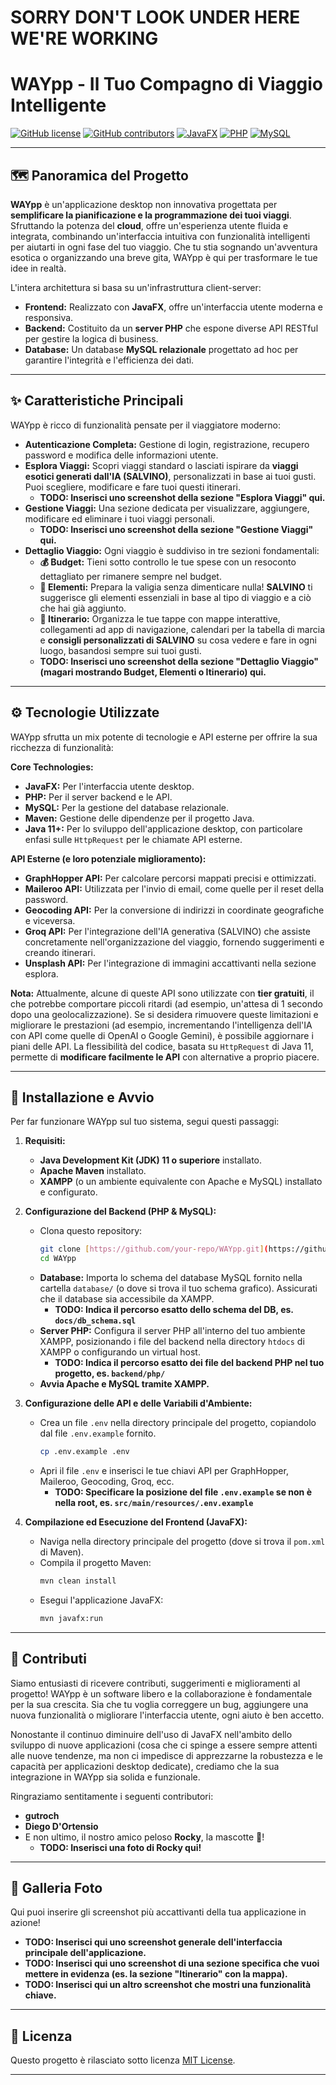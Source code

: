 # SORRY DON'T LOOK UNDER HERE WE'RE WORKING

# WAYpp - Il Tuo Compagno di Viaggio Intelligente

[![GitHub license](https://img.shields.io/badge/license-MIT-blue.svg)](https://github.com/DOrtenzio/WAYpp/blob/main/LICENSE)
[![GitHub contributors](https://img.shields.io/github/contributors/your-repo/your-project)](https://github.com/DOrtenzio/WAYpp/your-project/graphs/contributors)
[![JavaFX](https://img.shields.io/badge/UI-JavaFX-brightgreen.svg)](https://openjfx.io/)
[![PHP](https://img.shields.io/badge/Backend-PHP-blueviolet.svg)](https://www.php.net/)
[![MySQL](https://img.shields.io/badge/Database-MySQL-orange.svg)](https://www.mysql.com/)

---

## 🗺️ Panoramica del Progetto

**WAYpp** è un'applicazione desktop non innovativa progettata per **semplificare la pianificazione e la programmazione dei tuoi viaggi**. Sfruttando la potenza del **cloud**, offre un'esperienza utente fluida e integrata, combinando un'interfaccia intuitiva con funzionalità intelligenti per aiutarti in ogni fase del tuo viaggio. Che tu stia sognando un'avventura esotica o organizzando una breve gita, WAYpp è qui per trasformare le tue idee in realtà.

L'intera architettura si basa su un'infrastruttura client-server:
* **Frontend:** Realizzato con **JavaFX**, offre un'interfaccia utente moderna e responsiva.
* **Backend:** Costituito da un **server PHP** che espone diverse API RESTful per gestire la logica di business.
* **Database:** Un database **MySQL relazionale** progettato ad hoc per garantire l'integrità e l'efficienza dei dati.

---

## ✨ Caratteristiche Principali

WAYpp è ricco di funzionalità pensate per il viaggiatore moderno:

* **Autenticazione Completa:** Gestione di login, registrazione, recupero password e modifica delle informazioni utente.
* **Esplora Viaggi:** Scopri viaggi standard o lasciati ispirare da **viaggi esotici generati dall'IA (SALVINO)**, personalizzati in base ai tuoi gusti. Puoi scegliere, modificare e fare tuoi questi itinerari.
    * **TODO: Inserisci uno screenshot della sezione "Esplora Viaggi" qui.**
* **Gestione Viaggi:** Una sezione dedicata per visualizzare, aggiungere, modificare ed eliminare i tuoi viaggi personali.
    * **TODO: Inserisci uno screenshot della sezione "Gestione Viaggi" qui.**
* **Dettaglio Viaggio:** Ogni viaggio è suddiviso in tre sezioni fondamentali:
    * **💰 Budget:** Tieni sotto controllo le tue spese con un resoconto dettagliato per rimanere sempre nel budget.
    * **🎒 Elementi:** Prepara la valigia senza dimenticare nulla! **SALVINO** ti suggerisce gli elementi essenziali in base al tipo di viaggio e a ciò che hai già aggiunto.
    * **📍 Itinerario:** Organizza le tue tappe con mappe interattive, collegamenti ad app di navigazione, calendari per la tabella di marcia e **consigli personalizzati di SALVINO** su cosa vedere e fare in ogni luogo, basandosi sempre sui tuoi gusti.
    * **TODO: Inserisci uno screenshot della sezione "Dettaglio Viaggio" (magari mostrando Budget, Elementi o Itinerario) qui.**

---

## ⚙️ Tecnologie Utilizzate

WAYpp sfrutta un mix potente di tecnologie e API esterne per offrire la sua ricchezza di funzionalità:

**Core Technologies:**

* **JavaFX:** Per l'interfaccia utente desktop.
* **PHP:** Per il server backend e le API.
* **MySQL:** Per la gestione del database relazionale.
* **Maven:** Gestione delle dipendenze per il progetto Java.
* **Java 11+:** Per lo sviluppo dell'applicazione desktop, con particolare enfasi sulle `HttpRequest` per le chiamate API esterne.

**API Esterne (e loro potenziale miglioramento):**

* **GraphHopper API:** Per calcolare percorsi mappati precisi e ottimizzati.
* **Maileroo API:** Utilizzata per l'invio di email, come quelle per il reset della password.
* **Geocoding API:** Per la conversione di indirizzi in coordinate geografiche e viceversa.
* **Groq API:** Per l'integrazione dell'IA generativa (SALVINO) che assiste concretamente nell'organizzazione del viaggio, fornendo suggerimenti e creando itinerari.
* **Unsplash API:** Per l'integrazione di immagini accattivanti nella sezione esplora.

**Nota:** Attualmente, alcune di queste API sono utilizzate con **tier gratuiti**, il che potrebbe comportare piccoli ritardi (ad esempio, un'attesa di 1 secondo dopo una geolocalizzazione). Se si desidera rimuovere queste limitazioni e migliorare le prestazioni (ad esempio, incrementando l'intelligenza dell'IA con API come quelle di OpenAI o Google Gemini), è possibile aggiornare i piani delle API. La flessibilità del codice, basata su `HttpRequest` di Java 11, permette di **modificare facilmente le API** con alternative a proprio piacere.

---

## 🚀 Installazione e Avvio

Per far funzionare WAYpp sul tuo sistema, segui questi passaggi:

1.  **Requisiti:**
    * **Java Development Kit (JDK) 11 o superiore** installato.
    * **Apache Maven** installato.
    * **XAMPP** (o un ambiente equivalente con Apache e MySQL) installato e configurato.

2.  **Configurazione del Backend (PHP & MySQL):**
    * Clona questo repository:
        ```bash
        git clone [https://github.com/your-repo/WAYpp.git](https://github.com/your-repo/WAYpp.git)
        cd WAYpp
        ```
    * **Database:** Importa lo schema del database MySQL fornito nella cartella `database/` (o dove si trova il tuo schema grafico). Assicurati che il database sia accessibile da XAMPP.
        * **TODO: Indica il percorso esatto dello schema del DB, es. `docs/db_schema.sql`**
    * **Server PHP:** Configura il server PHP all'interno del tuo ambiente XAMPP, posizionando i file del backend nella directory `htdocs` di XAMPP o configurando un virtual host.
        * **TODO: Indica il percorso esatto dei file del backend PHP nel tuo progetto, es. `backend/php/`**
    * **Avvia Apache e MySQL tramite XAMPP.**

3.  **Configurazione delle API e delle Variabili d'Ambiente:**
    * Crea un file `.env` nella directory principale del progetto, copiandolo dal file `.env.example` fornito.
        ```bash
        cp .env.example .env
        ```
    * Apri il file `.env` e inserisci le tue chiavi API per GraphHopper, Maileroo, Geocoding, Groq, ecc.
        * **TODO: Specificare la posizione del file `.env.example` se non è nella root, es. `src/main/resources/.env.example`**

4.  **Compilazione ed Esecuzione del Frontend (JavaFX):**
    * Naviga nella directory principale del progetto (dove si trova il `pom.xml` di Maven).
    * Compila il progetto Maven:
        ```bash
        mvn clean install
        ```
    * Esegui l'applicazione JavaFX:
        ```bash
        mvn javafx:run
        ```

---

## 🤝 Contributi

Siamo entusiasti di ricevere contributi, suggerimenti e miglioramenti al progetto! WAYpp è un software libero e la collaborazione è fondamentale per la sua crescita.
Sia che tu voglia correggere un bug, aggiungere una nuova funzionalità o migliorare l'interfaccia utente, ogni aiuto è ben accetto.

Nonostante il continuo diminuire dell'uso di JavaFX nell'ambito dello sviluppo di nuove applicazioni (cosa che ci spinge a essere sempre attenti alle nuove tendenze, ma non ci impedisce di apprezzarne la robustezza e le capacità per applicazioni desktop dedicate), crediamo che la sua integrazione in WAYpp sia solida e funzionale.

Ringraziamo sentitamente i seguenti contributori:

* **gutroch**
* **Diego D'Ortensio**
* E non ultimo, il nostro amico peloso **Rocky**, la mascotte 🐶!
    * **TODO: Inserisci una foto di Rocky qui!**

---

## 📸 Galleria Foto

Qui puoi inserire gli screenshot più accattivanti della tua applicazione in azione!

* **TODO: Inserisci qui uno screenshot generale dell'interfaccia principale dell'applicazione.**
* **TODO: Inserisci qui uno screenshot di una sezione specifica che vuoi mettere in evidenza (es. la sezione "Itinerario" con la mappa).**
* **TODO: Inserisci qui un altro screenshot che mostri una funzionalità chiave.**

---

## 📜 Licenza

Questo progetto è rilasciato sotto licenza [MIT License](https://opensource.org/licenses/MIT).

---
